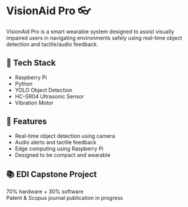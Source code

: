 # VisionAid Pro 👓

VisionAid Pro is a smart wearable system designed to assist visually impaired users in navigating environments safely using real-time object detection and tactile/audio feedback.

## 🚀 Tech Stack
- Raspberry Pi
- Python
- YOLO Object Detection
- HC-SR04 Ultrasonic Sensor
- Vibration Motor

## 🎯 Features
- Real-time object detection using camera
- Audio alerts and tactile feedback
- Edge computing using Raspberry Pi
- Designed to be compact and wearable

## 📚 EDI Capstone Project
70% hardware + 30% software  
Patent & Scopus journal publication in progress
